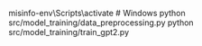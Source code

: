 misinfo-env\Scripts\activate     # Windows
python src/model_training/data_preprocessing.py
python src/model_training/train_gpt2.py